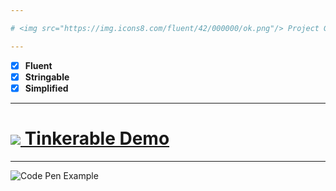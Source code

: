 ```yaml
---

# <img src="https://img.icons8.com/fluent/42/000000/ok.png"/> Project Goals

---
```


- [x] **Fluent**
- [x] **Stringable**
- [x] **Simplified**
---

# <a href='https://codepen.io/zhorton34/pen/LYpoxEY'><img src="https://img.icons8.com/fluent/38/000000/external-link.png"/> Tinkerable Demo</a>

---
![Code Pen Example](https://lh4.googleusercontent.com/GNH4vvaWgiG70gLrT_R4IQCTLQiuvpsMtAV0jFB6aaSD65acQXLo6cdX498XTc9RIaA9lhXLT_2vF7WElmeX=w1919-h952-rw "Package Gif Example")
